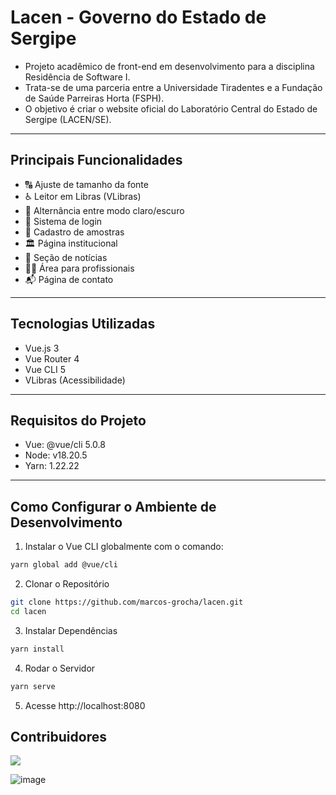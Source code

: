 # Lacen - Governo do Estado de Sergipe
- Projeto acadêmico de front-end em desenvolvimento para a disciplina Residência de Software I.
- Trata-se de uma parceria entre a Universidade Tiradentes e a Fundação de Saúde Parreiras Horta (FSPH).
- O objetivo é criar o website oficial do Laboratório Central do Estado de Sergipe (LACEN/SE).

---

## Principais Funcionalidades
- 🔠 Ajuste de tamanho da fonte
- ♿ Leitor em Libras (VLibras)
- 🌙 Alternância entre modo claro/escuro
- 🔐 Sistema de login
- 🧪 Cadastro de amostras
- 🏛️ Página institucional
- 📰 Seção de notícias
- 👨‍⚕️ Área para profissionais
- 📬 Página de contato


---

## Tecnologias Utilizadas

- Vue.js 3
- Vue Router 4
- Vue CLI 5
- VLibras (Acessibilidade)

---

## Requisitos do Projeto

- Vue: @vue/cli 5.0.8
- Node: v18.20.5
- Yarn: 1.22.22

---

## Como Configurar o Ambiente de Desenvolvimento

1. Instalar o Vue CLI globalmente com o comando:

```bash
yarn global add @vue/cli
```

2. Clonar o Repositório

```bash
git clone https://github.com/marcos-grocha/lacen.git
cd lacen
```

3. Instalar Dependências

```bash
yarn install
```

4. Rodar o Servidor

```bash
yarn serve
```

5. Acesse
http://localhost:8080

## Contribuidores

<a href="https://github.com/marcos-grocha/lacen/graphs/contributors">
  <img src="https://contrib.rocks/image?repo=marcos-grocha/lacen" />
</a>

<!-- | [<img src="https://avatars.githubusercontent.com/u/102266797?v=4" width=100> <br> <sub>Marcos Guimarães</sub>](https://github.com/marcos-grocha) | [<img src="https://avatars.githubusercontent.com/u/?v=4" width=100> <br> <sub>Student 2</sub>](https://github.com/) | [<img src="https://avatars.githubusercontent.com/u/?v=4" width=100> <br> <sub>Student 3</sub>](https://github.com/) |
| :-----------------------------------------------------------------------------------------------------------------------------------------------: | :---------------------------------------------------------------------------------------------------------------------------------------------: | :-----------------------------------------------------------------------------------------------------------------------------------------------------: | -->

![image](https://github.com/user-attachments/assets/2bea0b7e-9b06-475d-b3ab-5815032ac6be)


